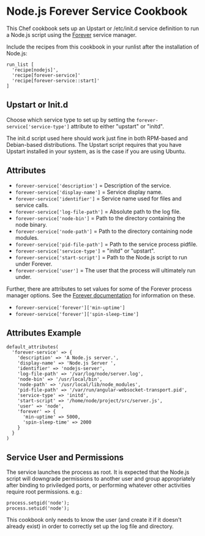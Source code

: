 Node.js Forever Service Cookbook
================================

This Chef cookbook sets up an Upstart or /etc/init.d service definition to run a
Node.js script using the [Forever][0] service manager.

Include the recipes from this cookbook in your runlist after the installation of
Node.js:

```
run_list [
  'recipe[nodejs]',
  'recipe[forever-service]'
  'recipe[forever-service::start]'
]
```

Upstart or Init.d
-----------------

Choose which service type to set up by setting the
`forever-service['service-type']` attribute to either "upstart" or "initd".

The init.d script used here should work just fine in both RPM-based and
Debian-based distributions. The Upstart script requires that you have Upstart
installed in your system, as is the case if you are using Ubuntu.

Attributes
----------

  * `forever-service['description']` = Description of the service.
  * `forever-service['display-name']` = Service display name.
  * `forever-service['identifier']` = Service name used for files and service calls.
  * `forever-service['log-file-path']` = Absolute path to the log file.
  * `forever-service['node-bin']` = Path to the directory containing the node binary.
  * `forever-service['node-path']` = Path to the directory containing node modules.
  * `forever-service['pid-file-path']` = Path to the service process pidfile.
  * `forever-service['service-type']` = "initd" or "upstart".
  * `forever-service['start-script']` = Path to the Node.js script to run under Forever.
  * `forever-service['user']` = The user that the process will ultimately run under.

Further, there are attributes to set values for some of the Forever process
manager options. See the [Forever documentation][0]
for information on these.

  * `forever-service['forever']['min-uptime']`
  * `forever-service['forever']['spin-sleep-time']`

Attributes Example
------------------

```
default_attributes(
  'forever-service' => {
    'description' => 'A Node.js server.',
    'display-name' => 'Node.js Server ',
    'identifier' => 'nodejs-server',
    'log-file-path' => '/var/log/node/server.log',
    'node-bin' => '/usr/local/bin',
    'node-path' => '/usr/local/lib/node_modules',
    'pid-file-path' => '/var/run/angular-websocket-transport.pid',
    'service-type' => 'initd',
    'start-script' => '/home/node/project/src/server.js',
    'user' => 'node',
    'forever' => {
      'min-uptime' => 5000,
      'spin-sleep-time' => 2000
    }
  }
)
```

Service User and Permissions
----------------------------

The service launches the process as root. It is expected that the Node.js script
will downgrade permissions to another user and group appropriately after binding
to priviledged ports, or performing whatever other activities require root
permissions. e.g.:

```
process.setgid('node');
process.setuid('node');
```

This cookbook only needs to know the user (and create it if it doesn't already
exist) in order to correctly set up the log file and directory.

[0]: https://github.com/nodejitsu/forever
